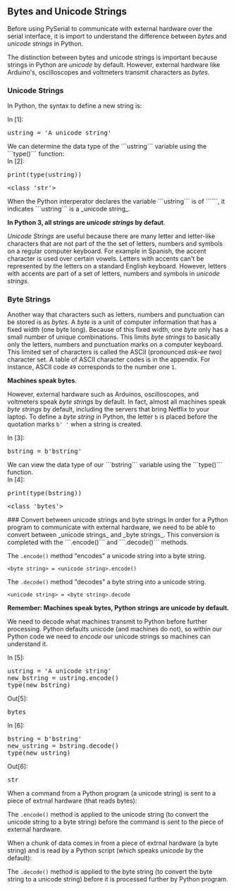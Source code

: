 
## Bytes and Unicode Strings
Before using PySerial to communicate with external hardware over the serial interface, it is import to understand the difference between _bytes_ and _unicode strings_ in Python. 

The distinction between bytes and unicode strings is important because strings in Python are _unicode_ by default. However, external hardware like Arduino's, oscilloscopes and voltmeters transmit characters as _bytes_.
### Unicode Strings
In Python, the syntax to define a new string is:
<div class="cell border-box-sizing code_cell rendered">
<div class="input">
<div class="prompt input_prompt">In&nbsp;[1]:</div>
<div class="inner_cell">
    <div class="input_area">
<div class=" highlight hl-ipython3"><pre><span></span><span class="n">ustring</span> <span class="o">=</span> <span class="s1">&#39;A unicode string&#39;</span>
</pre></div>

</div>
</div>
</div>

</div>
We can determine the data type of the ```ustring``` variable using the ```type()``` function:
<div class="cell border-box-sizing code_cell rendered">
<div class="input">
<div class="prompt input_prompt">In&nbsp;[2]:</div>
<div class="inner_cell">
    <div class="input_area">
<div class=" highlight hl-ipython3"><pre><span></span><span class="nb">print</span><span class="p">(</span><span class="nb">type</span><span class="p">(</span><span class="n">ustring</span><span class="p">))</span>
</pre></div>

</div>
</div>
</div>

<div class="output_wrapper">
<div class="output">


<div class="output_area">

<div class="prompt"></div>


<div class="output_subarea output_stream output_stdout output_text">
<pre>&lt;class &#39;str&#39;&gt;
</pre>
</div>
</div>

</div>
</div>

</div>
When the Python interperator declares the variable ```ustring``` is of ```<class 'str'>```, it indicates ```ustring``` is a _unicode string_.

**In Python 3, all strings are _unicode strings_ by defaut**.

_Unicode Strings_ are useful because there are many letter and letter-like characters that are not part of the the set of letters, numbers and symbols on a regular computer keyboard.  For example in Spanish, the accent character is used over certain vowels. Letters with accents can't be represented by the letters on a standard English keyboard.  However, letters with accents are part of a set of letters, numbers and symbols in _unicode strings_.
### Byte Strings

Another way that characters such as letters, numbers and punctuation can be stored is as _bytes_. A _byte_ is a unit of computer information that has a fixed width (one byte long). Because of this fixed width, one _byte_ only has a small number of unique combinations. This limits _byte strings_ to basically only the letters, numbers and punctuation marks on a computer keyboard. This limited set of characters is called the ASCII (pronounced _ask-ee two_) character set. A table of ASCII character codes is in the appendix. For instance, ASCII code ```49``` corresponds to the number one ```1```.

**Machines speak bytes**.

However, external hardware such as Arduinos, oscilloscopes, and voltmeters speak _byte strings_ by default. In fact, almost all machines speak _byte strings_ by default, including the servers that bring Netflix to your laptop. 
To define a _byte string_ in Python, the letter ```b``` is placed before the quotation marks ```b' '``` when a string is created. 
<div class="cell border-box-sizing code_cell rendered">
<div class="input">
<div class="prompt input_prompt">In&nbsp;[3]:</div>
<div class="inner_cell">
    <div class="input_area">
<div class=" highlight hl-ipython3"><pre><span></span><span class="n">bstring</span> <span class="o">=</span> <span class="sa">b</span><span class="s1">&#39;bstring&#39;</span>
</pre></div>

</div>
</div>
</div>

</div>
We can view the data type of our ```bstring``` variable using the ```type()``` function.
<div class="cell border-box-sizing code_cell rendered">
<div class="input">
<div class="prompt input_prompt">In&nbsp;[4]:</div>
<div class="inner_cell">
    <div class="input_area">
<div class=" highlight hl-ipython3"><pre><span></span><span class="nb">print</span><span class="p">(</span><span class="nb">type</span><span class="p">(</span><span class="n">bstring</span><span class="p">))</span>
</pre></div>

</div>
</div>
</div>

<div class="output_wrapper">
<div class="output">


<div class="output_area">

<div class="prompt"></div>


<div class="output_subarea output_stream output_stdout output_text">
<pre>&lt;class &#39;bytes&#39;&gt;
</pre>
</div>
</div>

</div>
</div>

</div>
### Convert between unicode strings and byte strings
In order for a Python program to communicate with external hardware, we need to be able to convert between _unicode strings_ and _byte strings_. This conversion is completed with the ```.encode()``` and ```.decode()``` methods. 

The ```.encode()``` method "encodes" a unicode string into a byte string.

```<byte string> = <unicode string>.encode()```

The ```.decode()``` method "decodes" a byte string into a unicode string.

```<unicode string> = <byte string>.decode```

**Remember: Machines speak bytes, Python strings are unicode by default.** 

We need to decode what machines transmit to Python before further processing. Python defaults unicode (and machines do not), so within our Python code we need to _encode_ our unicode strings so machines can understand it.
<div class="cell border-box-sizing code_cell rendered">
<div class="input">
<div class="prompt input_prompt">In&nbsp;[5]:</div>
<div class="inner_cell">
    <div class="input_area">
<div class=" highlight hl-ipython3"><pre><span></span><span class="n">ustring</span> <span class="o">=</span> <span class="s1">&#39;A unicode string&#39;</span>
<span class="n">new_bstring</span> <span class="o">=</span> <span class="n">ustring</span><span class="o">.</span><span class="n">encode</span><span class="p">()</span>
<span class="nb">type</span><span class="p">(</span><span class="n">new_bstring</span><span class="p">)</span>
</pre></div>

</div>
</div>
</div>

<div class="output_wrapper">
<div class="output">


<div class="output_area">

<div class="prompt output_prompt">Out[5]:</div>




<div class="output_text output_subarea output_execute_result">
<pre>bytes</pre>
</div>

</div>

</div>
</div>

</div>
<div class="cell border-box-sizing code_cell rendered">
<div class="input">
<div class="prompt input_prompt">In&nbsp;[6]:</div>
<div class="inner_cell">
    <div class="input_area">
<div class=" highlight hl-ipython3"><pre><span></span><span class="n">bstring</span> <span class="o">=</span> <span class="sa">b</span><span class="s1">&#39;bstring&#39;</span>
<span class="n">new_ustring</span> <span class="o">=</span> <span class="n">bstring</span><span class="o">.</span><span class="n">decode</span><span class="p">()</span>
<span class="nb">type</span><span class="p">(</span><span class="n">new_ustring</span><span class="p">)</span>
</pre></div>

</div>
</div>
</div>

<div class="output_wrapper">
<div class="output">


<div class="output_area">

<div class="prompt output_prompt">Out[6]:</div>




<div class="output_text output_subarea output_execute_result">
<pre>str</pre>
</div>

</div>

</div>
</div>

</div>
When a command from a Python program (a unicode string) is sent to a piece of extrnal hardware (that reads bytes):

The ```.encode()``` method is applied to the unicode string (to convert the unicode string to a byte string) before the command is sent to the piece of external hardware.

When a chunk of data comes in from a piece of extrnal hardware (a byte string) and is read by a Python script (which speaks _unicode_ by the default):

The ```.decode()``` method is applied to the byte string (to convert the byte string to a unicode string) before it is processed further by Python program.
 

